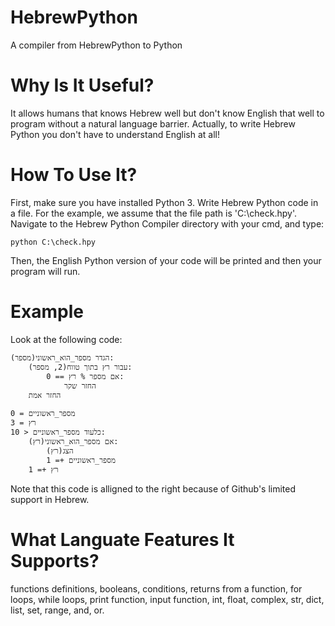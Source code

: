 # HebrewPython
A compiler from HebrewPython to Python

# Why Is It Useful?
It allows humans that knows Hebrew well but don't know English that well to program without a natural language barrier.
Actually, to write Hebrew Python you don't have to understand English at all!

# How To Use It?
First, make sure you have installed Python 3.
Write Hebrew Python code in a file. For the example, we assume that the file path is 'C:\check.hpy'.
Navigate to the Hebrew Python Compiler directory with your cmd, and type:
```
python C:\check.hpy
```
Then, the English Python version of your code will be printed and then your program will run.

# Example
Look at the following code:
```
הגדר מספר_הוא_ראשוני(מספר):
    עבור רץ בתוך טווח(2, מספר):
        אם מספר % רץ == 0:
            החזר שקר
    החזר אמת

מספר_ראשוניים = 0
רץ = 3
כלעוד מספר_ראשוניים < 10:
    אם מספר_הוא_ראשוני(רץ):
        הצג(רץ)
        מספר_ראשוניים += 1
    רץ += 1
```

Note that this code is alligned to the right because of Github's limited support in Hebrew.

# What Languate Features It Supports?
functions definitions, booleans, conditions, returns from a function, for loops, while loops, print function, input function, int, float, complex, str, dict, list, set, range, and, or.
